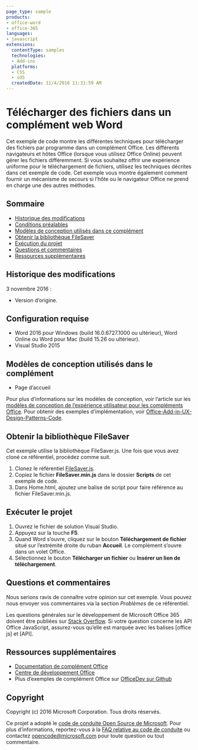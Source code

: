 ```yaml
---
page_type: sample
products:
- office-word
- office-365
languages:
- javascript
extensions:
  contentType: samples
  technologies:
  - Add-ins
  platforms:
  - CSS
  - iOS
  createdDate: 11/4/2016 11:31:59 AM
---
```

# <a name="download-files-in-a-word-web-add-in"></a>Télécharger des fichiers dans un complément web Word

Cet exemple de code montre les différentes techniques pour télécharger des fichiers par programme dans un complément Office. Les différents navigateurs et hôtes Office (lorsque vous utilisez Office Online) peuvent gérer les fichiers différemment. Si vous souhaitez offrir une expérience uniforme pour le téléchargement de fichiers, utilisez les techniques décrites dans cet exemple de code. Cet exemple vous montre également comment fournir un mécanisme de secours si l’hôte ou le navigateur Office ne prend en charge une des autres méthodes. 

## <a name="table-of-contents"></a>Sommaire
* [Historique des modifications](#change-history)
* [Conditions préalables](#prerequisites)
* [Modèles de conception utilisés dans ce complément](#design-templates-used-in-this-add-in)
* [Obtenir la bibliothèque FileSaver](#get-the-filesaver-library)
* [Exécution du projet](#run-the-project)
* [Questions et commentaires](#questions-and-comments)
* [Ressources supplémentaires](#additional-resources)

## <a name="change-history"></a>Historique des modifications

3 novembre 2016 :

* Version d’origine.

## <a name="prerequisites"></a>Configuration requise

* Word 2016 pour Windows (build 16.0.6727.1000 ou ultérieur), Word Online ou Word pour Mac (build 15.26 ou ultérieur).
* Visual Studio 2015 

## <a name="design-templates-used-in-this-add-in"></a>Modèles de conception utilisés dans le complément

- Page d’accueil

Pour plus d’informations sur les modèles de conception, voir l’article sur les [modèles de conception de l’expérience utilisateur pour les compléments Office](https://dev.office.com/docs/add-ins/design/ux-design-patterns). Pour obtenir des exemples d’implémentation, voir [Office-Add-in-UX-Design-Patterns-Code](https://github.com/OfficeDev/Office-Add-in-UX-Design-Patterns-Code).

## <a name="get-the-filesaver-library"></a>Obtenir la bibliothèque FileSaver 

Cet exemple utilise la bibliothèque FileSaver.js. Une fois que vous avez cloné ce référentiel, procédez comme suit. 

1. Clonez le référentiel [FileSaver.js](https://github.com/eligrey/FileSaver.js/).
2. Copiez le fichier **FileSaver.min.js** dans le dossier **Scripts** de cet exemple de code.
3. Dans Home.html, ajoutez une balise de script pour faire référence au fichier FileSaver.min.js.
 

## <a name="run-the-project"></a>Exécuter le projet

1. Ouvrez le fichier de solution Visual Studio. 
2. Appuyez sur la touche **F5**. 
3. Quand Word s’ouvre, cliquez sur le bouton **Téléchargement de fichier** situé sur l’extrémité droite du ruban **Accueil**. Le complément s’ouvre dans un volet Office.
4. Sélectionnez le bouton **Télécharger un fichier** ou **Insérer un lien de téléchargement**.

## <a name="questions-and-comments"></a>Questions et commentaires

Nous serions ravis de connaître votre opinion sur cet exemple. Vous pouvez nous envoyer vos commentaires via la section *Problèmes* de ce référentiel.

Les questions générales sur le développement de Microsoft Office 365 doivent être publiées sur [Stack Overflow](http://stackoverflow.com/questions/tagged/office-js+API). Si votre question concerne les API Office JavaScript, assurez-vous qu’elle est marquée avec les balises [office js] et [API].

## <a name="additional-resources"></a>Ressources supplémentaires

* [Documentation de complément Office](https://dev.office.com/docs/add-ins/overview/office-add-ins)
* [Centre de développement Office](http://dev.office.com/)
* Plus d’exemples de complément Office sur [OfficeDev sur Github](https://github.com/officedev)

## <a name="copyright"></a>Copyright
Copyright (c) 2016 Microsoft Corporation. Tous droits réservés.



Ce projet a adopté le [code de conduite Open Source de Microsoft](https://opensource.microsoft.com/codeofconduct/). Pour plus d’informations, reportez-vous à la [FAQ relative au code de conduite](https://opensource.microsoft.com/codeofconduct/faq/) ou contactez [opencode@microsoft.com](mailto:opencode@microsoft.com) pour toute question ou tout commentaire.
